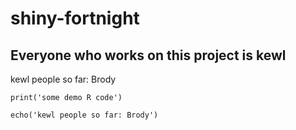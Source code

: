 # shiny-fortnight

## Everyone who works on this project is kewl

kewl people so far:
Brody


```{r}
print('some demo R code')

echo('kewl people so far: Brody')
